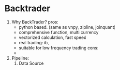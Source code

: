 # Backtrader
1. Why BackTrader?
pros:
    - python based. (same as vnpy, zipline, joinquant)
    - comprehensive function, multi currency
    - vectorized calculation, fast speed
    - real trading: ib, 
    - suitable for low frequency trading
cons:
    - 
2. Pipeline:
    1. Data Source